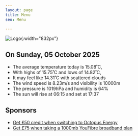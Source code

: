 ```yaml
---
layout: page
title: Menu
seo: Menu

---
```


![Logo](/images/logo.jpg){:width="832px"}

<!-- weather_marker starts -->
## On Sunday, 05 October 2025

- The average temperature today is 15.08˚C,
- With highs of 15.75˚C and lows of 14.82˚C,
- It may feel like 14.31˚C with scattered clouds
- The wind speed is 8.23m/s and visibility is 10000m
- The pressure is 1019hPa and humidity is 64%
- The sun will rise at 06:15 and set at 17:37

<!-- weather_marker ends -->

## Sponsors

- [Get £50 credit when switching to Octopus Energy](https://bit.ly/3oD1nnS)
- [Get £75 when taking a 1000mb YouFibre broadband plan](https://aklam.io/91zWhU?)
